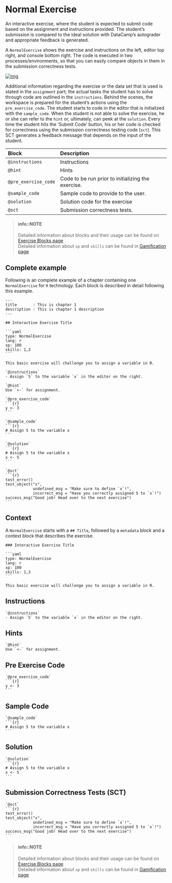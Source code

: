 # Normal Exercise
An interactive exercise, where the student is expected to submit code based on the assignment and instructions provided. The student’s submission is compared to the ideal solution with DataCamp’s autograder and appropriate feedback is generated.

A `NormalExercise` shows the exercise and instructions on the left, editor top right, and console bottom right. The code is executed in two processes/environments, so that you can easily compare objects in them in the submission correctness tests.

[![img](/images/NormalExercise.png)](https://campus.datacamp.com/courses/free-introduction-to-r/chapter-1-intro-to-basics-1?ex=3)

Additional information regarding the exercise or the data set that is used is stated in the `assignment` part; the actual tasks the student has to solve through code are outlined in the `instructions`. Behind the scenes, the workspace is prepared for the student’s actions using the `pre_exercise_code`. The student starts to code in the editor that is initialized with the `sample_code`. When the student is not able to solve the exercise, he or she can refer to the `hint` or, ultimately, can peek at the `solution`. Every time the student hits the ‘Submit Code’ button, his or her code is checked for correctness using the submission correctness testing code (`sct`). This SCT generates a feedback message that depends on the input of the student. 

| Block                | Description                                                               |
|:---------------------|:--------------------------------------------------------------------------|
| `@instructions`      | Instructions
| `@hint`              | Hints
| `@pre_exercise_code` | Code to be run prior to initializing the exercise.
| `@sample_code`       | Sample code to provide to the user.
| `@solution`          | Solution code for the exercise
| `@sct`               | Submission correctness tests.


> #### info::NOTE
> Detailed information about blocks and their usage can be found on [Exercise Blocks page](./README.md#exercise-blocks)  
> Detailed information about `xp` and `skills` can be found in [Gamification page](../../gamification.md)

## Complete example
Following is an complete example of a chapter containing one `NormalExercise` for `R` technology.
Each block is described in detail following this example.

    ---
    title       : This is chapter 1
    description : This is chapter 1 description
    ---

    ## Interactive Exercise Title

    ```yaml
    type: NormalExercise
    lang: r
    xp: 100
    skills: 1,3
    ```

    This basic exercise will challenge you to assign a variable in R.

    `@instructions`
    - Assign `5` to the variable `x` in the editor on the right.

    `@hint`
    Use `<-` for assignment.

    `@pre_exercise_code`
    ```{r}
    y <- 3
    ```

    `@sample_code`
    ```{r}
    # Assign 5 to the variable x
    ```

    `@solution`
    ```{r}
    # Assign 5 to the variable x
    x <- 5
    ```

    `@sct`
    ```{r}
    test_error()
    test_object("x",
                undefined_msg = "Make sure to define `x`!",
                incorrect_msg = "Have you correctly assigned 5 to `x`!")
    success_msg("Good job! Head over to the next exercise")
    ```

## Context

A `NormalExercise` starts with a `## Title`, followed by a `metadata` block and a context block that describes the exercise.

    ### Interactive Exercise Title

    ```yaml
    type: NormalExercise
    lang: r
    xp: 100
    skills: 1,3
    ```

    This basic exercise will challenge you to assign a variable in R.

## Instructions

    `@instructions`
    - Assign `5` to the variable `x` in the editor on the right.

## Hints

    `@hint`
    Use `<-` for assignment.

## Pre Exercise Code

    `@pre_exercise_code`
    ```{r}
    y <- 3
    ```

## Sample Code

    `@sample_code`
    ```{r}
    # Assign 5 to the variable x
    ```

## Solution

    `@solution`
    ```{r}
    # Assign 5 to the variable x
    x <- 5
    ```

## Submission Correctness Tests (SCT)

    `@sct`
    ```{r}
    test_error()
    test_object("x",
                undefined_msg = "Make sure to define `x`!",
                incorrect_msg = "Have you correctly assigned 5 to `x`!")
    success_msg("Good job! Head over to the next exercise")
    ```

> #### info::NOTE
> Detailed information about blocks and their usage can be found on [Exercise Blocks page](./README.md#exercise-blocks)  
> Detailed information about `xp` and `skills` can be found in [Gamification page](../../gamification.md)